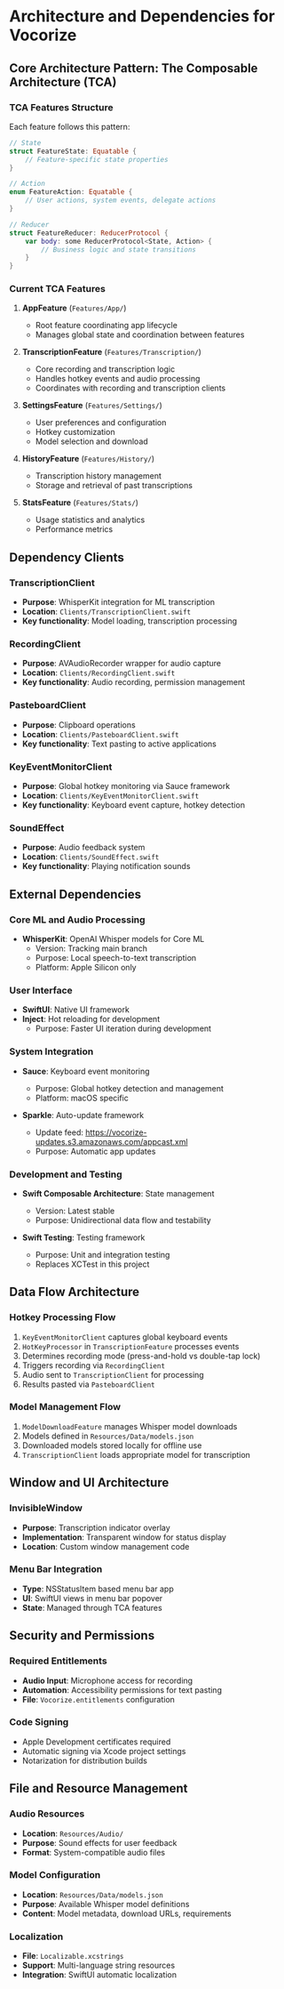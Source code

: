 # Architecture and Dependencies for Vocorize

## Core Architecture Pattern: The Composable Architecture (TCA)

### TCA Features Structure
Each feature follows this pattern:
```swift
// State
struct FeatureState: Equatable {
    // Feature-specific state properties
}

// Action
enum FeatureAction: Equatable {
    // User actions, system events, delegate actions
}

// Reducer
struct FeatureReducer: ReducerProtocol {
    var body: some ReducerProtocol<State, Action> {
        // Business logic and state transitions
    }
}
```

### Current TCA Features
1. **AppFeature** (`Features/App/`)
   - Root feature coordinating app lifecycle
   - Manages global state and coordination between features

2. **TranscriptionFeature** (`Features/Transcription/`)
   - Core recording and transcription logic
   - Handles hotkey events and audio processing
   - Coordinates with recording and transcription clients

3. **SettingsFeature** (`Features/Settings/`)
   - User preferences and configuration
   - Hotkey customization
   - Model selection and download

4. **HistoryFeature** (`Features/History/`)
   - Transcription history management
   - Storage and retrieval of past transcriptions

5. **StatsFeature** (`Features/Stats/`)
   - Usage statistics and analytics
   - Performance metrics

## Dependency Clients

### TranscriptionClient
- **Purpose**: WhisperKit integration for ML transcription
- **Location**: `Clients/TranscriptionClient.swift`
- **Key functionality**: Model loading, transcription processing

### RecordingClient
- **Purpose**: AVAudioRecorder wrapper for audio capture
- **Location**: `Clients/RecordingClient.swift`  
- **Key functionality**: Audio recording, permission management

### PasteboardClient
- **Purpose**: Clipboard operations
- **Location**: `Clients/PasteboardClient.swift`
- **Key functionality**: Text pasting to active applications

### KeyEventMonitorClient
- **Purpose**: Global hotkey monitoring via Sauce framework
- **Location**: `Clients/KeyEventMonitorClient.swift`
- **Key functionality**: Keyboard event capture, hotkey detection

### SoundEffect
- **Purpose**: Audio feedback system
- **Location**: `Clients/SoundEffect.swift`
- **Key functionality**: Playing notification sounds

## External Dependencies

### Core ML and Audio Processing
- **WhisperKit**: OpenAI Whisper models for Core ML
  - Version: Tracking main branch
  - Purpose: Local speech-to-text transcription
  - Platform: Apple Silicon only

### User Interface
- **SwiftUI**: Native UI framework
- **Inject**: Hot reloading for development
  - Purpose: Faster UI iteration during development

### System Integration
- **Sauce**: Keyboard event monitoring
  - Purpose: Global hotkey detection and management
  - Platform: macOS specific

- **Sparkle**: Auto-update framework
  - Update feed: https://vocorize-updates.s3.amazonaws.com/appcast.xml
  - Purpose: Automatic app updates

### Development and Testing
- **Swift Composable Architecture**: State management
  - Version: Latest stable
  - Purpose: Unidirectional data flow and testability

- **Swift Testing**: Testing framework
  - Purpose: Unit and integration testing
  - Replaces XCTest in this project

## Data Flow Architecture

### Hotkey Processing Flow
1. `KeyEventMonitorClient` captures global keyboard events
2. `HotKeyProcessor` in `TranscriptionFeature` processes events
3. Determines recording mode (press-and-hold vs double-tap lock)
4. Triggers recording via `RecordingClient`
5. Audio sent to `TranscriptionClient` for processing
6. Results pasted via `PasteboardClient`

### Model Management Flow
1. `ModelDownloadFeature` manages Whisper model downloads
2. Models defined in `Resources/Data/models.json`
3. Downloaded models stored locally for offline use
4. `TranscriptionClient` loads appropriate model for transcription

## Window and UI Architecture

### InvisibleWindow
- **Purpose**: Transcription indicator overlay
- **Implementation**: Transparent window for status display
- **Location**: Custom window management code

### Menu Bar Integration
- **Type**: NSStatusItem based menu bar app
- **UI**: SwiftUI views in menu bar popover
- **State**: Managed through TCA features

## Security and Permissions

### Required Entitlements
- **Audio Input**: Microphone access for recording
- **Automation**: Accessibility permissions for text pasting
- **File**: `Vocorize.entitlements` configuration

### Code Signing
- Apple Development certificates required
- Automatic signing via Xcode project settings
- Notarization for distribution builds

## File and Resource Management

### Audio Resources
- **Location**: `Resources/Audio/`
- **Purpose**: Sound effects for user feedback
- **Format**: System-compatible audio files

### Model Configuration
- **Location**: `Resources/Data/models.json`
- **Purpose**: Available Whisper model definitions
- **Content**: Model metadata, download URLs, requirements

### Localization
- **File**: `Localizable.xcstrings`
- **Support**: Multi-language string resources
- **Integration**: SwiftUI automatic localization